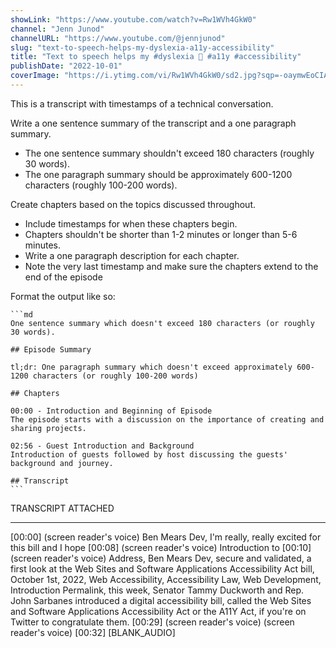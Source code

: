 ```yaml
---
showLink: "https://www.youtube.com/watch?v=Rw1WVh4GkW0"
channel: "Jenn Junod"
channelURL: "https://www.youtube.com/@jennjunod"
slug: "text-to-speech-helps-my-dyslexia-a11y-accessibility"
title: "Text to speech helps my #dyslexia 👏 #a11y #accessibility"
publishDate: "2022-10-01"
coverImage: "https://i.ytimg.com/vi/Rw1WVh4GkW0/sd2.jpg?sqp=-oaymwEoCIAFEOAD8quKqQMcGADwAQH4Ac4FgAKACooCDAgAEAEYUyAXKH8wDw==&rs=AOn4CLDHl7Aujp9nb5Nw1H6DDR3I7pA-Bg"
---
```


This is a transcript with timestamps of a technical conversation.

Write a one sentence summary of the transcript and a one paragraph summary.
  - The one sentence summary shouldn't exceed 180 characters (roughly 30 words).
  - The one paragraph summary should be approximately 600-1200 characters (roughly 100-200 words).

Create chapters based on the topics discussed throughout.
  - Include timestamps for when these chapters begin.
  - Chapters shouldn't be shorter than 1-2 minutes or longer than 5-6 minutes.
  - Write a one paragraph description for each chapter.
  - Note the very last timestamp and make sure the chapters extend to the end of the episode

Format the output like so:

    ```md
    One sentence summary which doesn't exceed 180 characters (or roughly 30 words).

    ## Episode Summary
    
    tl;dr: One paragraph summary which doesn't exceed approximately 600-1200 characters (or roughly 100-200 words)

    ## Chapters
    
    00:00 - Introduction and Beginning of Episode
    The episode starts with a discussion on the importance of creating and sharing projects.
    
    02:56 - Guest Introduction and Background
    Introduction of guests followed by host discussing the guests' background and journey.

    ## Transcript
    ```

TRANSCRIPT ATTACHED

---

[00:00] (screen reader's voice) Ben Mears Dev, I'm really, really excited for this bill and I hope
[00:08] (screen reader's voice) Introduction to
[00:10] (screen reader's voice) Address, Ben Mears Dev, secure and validated, a first look at the Web Sites and Software Applications Accessibility Act bill, October 1st, 2022, Web Accessibility, Accessibility Law, Web Development, Introduction Permalink, this week, Senator Tammy Duckworth and Rep. John Sarbanes introduced a digital accessibility bill, called the Web Sites and Software Applications Accessibility Act or the A11Y Act, if you're on Twitter to congratulate them.
[00:29] (screen reader's voice) (screen reader's voice)
[00:32] [BLANK_AUDIO] 
